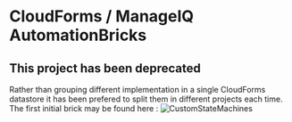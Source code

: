 # CloudForms / ManageIQ AutomationBricks
## This project has been deprecated

Rather than grouping different implementation in a single CloudForms datastore it has been prefered to split them in different projects each time.
The first initial brick may be found here : ![CustomStateMachines](https://github.com/bjgillet/CloudForms_CustomStateMachines)
